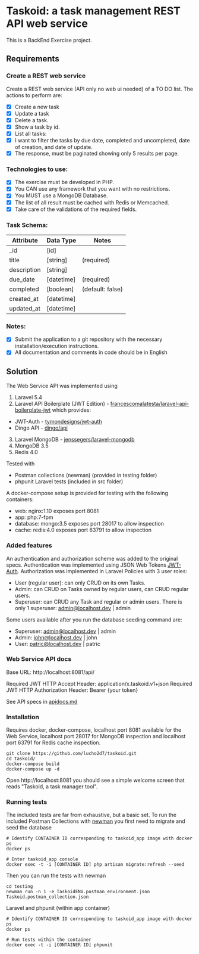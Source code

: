 # Taskoid: a task management REST API web service

This is a BackEnd Exercise project.

## Requirements

### Create a REST web service

Create a REST web service (API only no web ui needed) of a TO DO list. The actions to perform are:

- [x] Create a new task
- [x] Update a task
- [x] Delete a task.
- [x] Show a task by id.
- [x] List all tasks:
- [x] I want to filter the tasks by due date, completed and uncompleted, date of creation, and date of update.
- [x] The response, must be paginated showing only 5 results per page.

### Technologies to use:

- [x] The exercise must be developed in PHP.
- [x] You CAN use any framework that you want with no restrictions.
- [x] You MUST use a MongoDB Database.
- [x] The list of all result must be cached with Redis or Memcached.
- [x] Take care of the validations of the required fields.

### Task Schema:

| Attribute     | Data Type     | Notes            |
| ------------- | ------------- | ---------------- |
| _id           | [id]          |                  |
| title         | [string]      | (required)       |
| description   | [string]      |                  |
| due_date      | [datetime]    | (required)       |
| completed     | [boolean]     | (default: false) |
| created_at    | [datetime]    |                  |
| updated_at    | [datetime]    |                  |

### Notes:

- [x] Submit the application to a git repository with the necessary installation/execution instructions.
- [x] All documentation and comments in code should be in English

## Solution

The Web Service API was implemented using

1. Laravel 5.4
2. Laravel API Boilerplate (JWT Edition) - [francescomalatesta/laravel-api-boilerplate-jwt](https://github.com/francescomalatesta/laravel-api-boilerplate-jwt) which provides:
  * JWT-Auth - [tymondesigns/jwt-auth](https://github.com/tymondesigns/jwt-auth)
  * Dingo API - [dingo/api](https://github.com/dingo/api)
3. Laravel MongoDB - [jenssegers/laravel-mongodb](https://github.com/jenssegers/laravel-mongodb)
4. MongoDB 3.5
5. Redis 4.0

Tested with

* Postman collections (newman) (provided in testing folder)
* phpunit Laravel tests (included in src folder)

A docker-compose setup is provided for testing with the following containers:

* web: nginx:1.10 exposes port 8081
* app: php:7-fpm
* database: mongo:3.5 exposes port 28017 to allow inspection
* cache: redis:4.0 exposes port 63791 to allow inspection

### Added features

An authentication and authorization scheme was added to the original specs. Authentication was implemented using JSON Web Tokens [JWT-Auth](https://github.com/tymondesigns/jwt-auth). Authorization was implemented in Laravel Policies with 3 user roles:

* User (regular user): can only CRUD on its own Tasks.
* Admin: can CRUD on Tasks owned by regular users, can CRUD regular users.
* Superuser: can CRUD any Task and regular or admin users. There is only 1 superuser: admin@localhost.dev | admin

Some users available after you run the database seeding command are:

* Superuser: admin@localhost.dev | admin
* Admin: john@localhost.dev | john
* User: patric@localhost.dev | patric

### Web Service API docs

Base URL: http://localhost:8081/api/

Required JWT HTTP Accept Header: application/x.taskoid.v1+json
Required JWT HTTP Authorization Header: Bearer {your token}

See API specs in [apidocs.md](https://github.com/lucho2d7/taskoid/blob/master/apidocs.md)

### Installation

Requires docker, docker-compose, localhost port 8081 available for the Web Service, localhost port 28017 for MongoDB inspection and localhost port 63791 for Redis cache inspection.

```
git clone https://github.com/lucho2d7/taskoid.git
cd taskoid/
docker-compose build
docker-compose up -d
```

Open http://localhost:8081 you should see a simple welcome screen that reads "Taskoid, a task manager tool".

### Running tests

The included tests are far from exhaustive, but a basic set.
To run the included Postman Collections with [newman](https://www.npmjs.com/package/newman) you first need to migrate and seed the database

```
# Identify CONTAINER ID corresponding to taskoid_app image with docker ps
docker ps

# Enter taskoid_app console
docker exec -t -i [CONTAINER ID] php artisan migrate:refresh --seed
```

Then you can run the tests with newman

```
cd testing
newman run -n 1 -e TaskoidENV.postman_environment.json Taskoid.postman_collection.json
```

Laravel and phpunit (within app container)

```
# Identify CONTAINER ID corresponding to taskoid_app image with docker ps
docker ps

# Run tests within the container
docker exec -t -i [CONTAINER ID] phpunit
```
